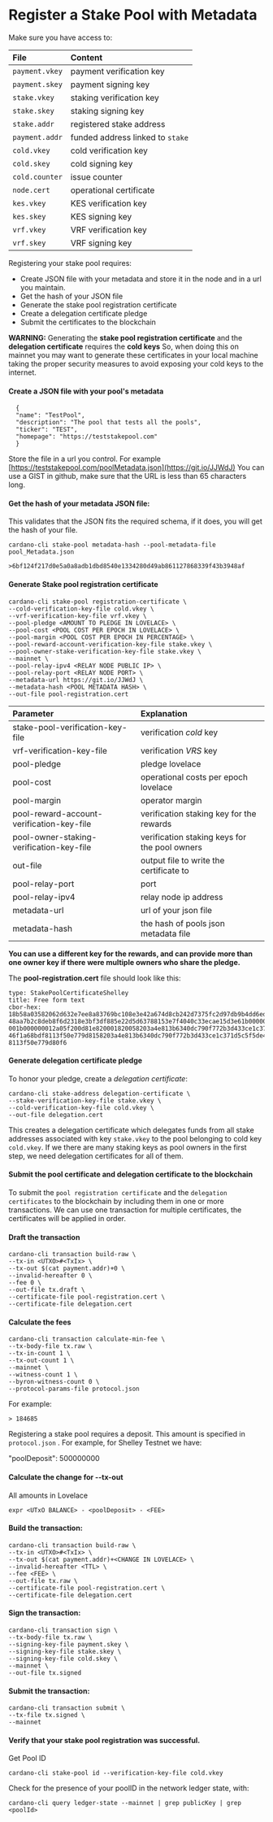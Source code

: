 # Register a Stake Pool with Metadata

Make sure you have access to:

| File | Content |
| :--- | :--- |
| `payment.vkey` | payment verification key |
| `payment.skey` | payment signing key |
| `stake.vkey` | staking verification key |
| `stake.skey` | staking signing key |
| `stake.addr` | registered stake address |
| `payment.addr` | funded address linked to `stake` |
| `cold.vkey` | cold verification key |
| `cold.skey` | cold signing key |
| `cold.counter` | issue counter |
| `node.cert` | operational certificate |
| `kes.vkey` | KES verification key |
| `kes.skey` | KES signing key |
| `vrf.vkey` | VRF verification key |
| `vrf.skey` | VRF signing key |

Registering your stake pool requires:

* Create JSON file with your metadata and store it in the node and in a url you maintain.
* Get the hash of your JSON file
* Generate the stake pool registration certificate
* Create a delegation certificate pledge
* Submit the certificates to the blockchain

**WARNING:** Generating the **stake pool registration certificate** and the **delegation certificate** requires the **cold keys** So, when doing this on mainnet you may want to generate these certificates in your local machine taking the proper security measures to avoid exposing your cold keys to the internet.

#### Create a JSON file with your pool's metadata

      {
      "name": "TestPool",
      "description": "The pool that tests all the pools",
      "ticker": "TEST",
      "homepage": "https://teststakepool.com"
      }


Store the file in a url you control. For example [https://teststakepool.com/poolMetadata.json](https://git.io/JJWdJ) You can use a GIST in github, make sure that the URL is less than 65 characters long.

#### Get the hash of your metadata JSON file:

This validates that the JSON fits the required schema, if it does, you will get the hash of your file.

    cardano-cli stake-pool metadata-hash --pool-metadata-file pool_Metadata.json

    >6bf124f217d0e5a0a8adb1dbd8540e1334280d49ab861127868339f43b3948af


#### Generate Stake pool registration certificate

    cardano-cli stake-pool registration-certificate \
    --cold-verification-key-file cold.vkey \
    --vrf-verification-key-file vrf.vkey \
    --pool-pledge <AMOUNT TO PLEDGE IN LOVELACE> \
    --pool-cost <POOL COST PER EPOCH IN LOVELACE> \
    --pool-margin <POOL COST PER EPOCH IN PERCENTAGE> \
    --pool-reward-account-verification-key-file stake.vkey \
    --pool-owner-stake-verification-key-file stake.vkey \
    --mainnet \
    --pool-relay-ipv4 <RELAY NODE PUBLIC IP> \
    --pool-relay-port <RELAY NODE PORT> \
    --metadata-url https://git.io/JJWdJ \
    --metadata-hash <POOL METADATA HASH> \
    --out-file pool-registration.cert


| Parameter | Explanation |
| :--- | :--- |
| stake-pool-verification-key-file | verification _cold_ key |
| vrf-verification-key-file | verification _VRS_ key |
| pool-pledge | pledge lovelace |
| pool-cost | operational costs per epoch lovelace |
| pool-margin | operator margin |
| pool-reward-account-verification-key-file | verification staking key for the rewards |
| pool-owner-staking-verification-key-file | verification staking keys for the pool owners |
| out-file | output file to write the certificate to |
| pool-relay-port | port |
| pool-relay-ipv4 | relay node ip address |
| metadata-url | url of your json file |
| metadata-hash | the hash of pools json metadata file |

**You can use a different key for the rewards, and can provide more than one owner key if there were multiple owners who share the pledge.**

The **pool-registration.cert** file should look like this:


    type: StakePoolCertificateShelley
    title: Free form text
    cbor-hex:
    18b58a03582062d632e7ee8a83769bc108e3e42a674d8cb242d7375fc2d97db9b4dd6eded6fd5820
    48aa7b2c8deb8f6d2318e3bf3df885e22d5d63788153e7f4040c33ecae15d3e61b0000005d21dba0
    001b000000012a05f200d81e820001820058203a4e813b6340dc790f772b3d433ce1c371d5c5f5de
    46f1a68bdf8113f50e779d8158203a4e813b6340dc790f772b3d433ce1c371d5c5f5de46f1a68bdf
    8113f50e779d80f6

#### Generate delegation certificate pledge

To honor your pledge, create a _delegation certificate_:

    cardano-cli stake-address delegation-certificate \
    --stake-verification-key-file stake.vkey \
    --cold-verification-key-file cold.vkey \
    --out-file delegation.cert

This creates a delegation certificate which delegates funds from all stake addresses associated with key `stake.vkey` to the pool belonging to cold key `cold.vkey`. If we there are many staking keys as pool owners in the first step, we need delegation certificates for all of them.

#### Submit the pool certificate and delegation certificate to the blockchain

To submit the `pool registration certificate` and the `delegation certificates` to the blockchain by including them in one or more transactions. We can use one transaction for multiple certificates, the certificates will be applied in order.

#### Draft the transaction

    cardano-cli transaction build-raw \
    --tx-in <UTXO>#<TxIx> \
    --tx-out $(cat payment.addr)+0 \
    --invalid-hereafter 0 \
    --fee 0 \
    --out-file tx.draft \
    --certificate-file pool-registration.cert \
    --certificate-file delegation.cert

#### Calculate the fees

    cardano-cli transaction calculate-min-fee \
    --tx-body-file tx.raw \
    --tx-in-count 1 \
    --tx-out-count 1 \
    --mainnet \
    --witness-count 1 \
    --byron-witness-count 0 \
    --protocol-params-file protocol.json

For example:

    > 184685

Registering a stake pool requires a deposit. This amount is specified in `protocol.json` . For example, for Shelley Testnet we have:

"poolDeposit": 500000000

#### Calculate the change for --tx-out
All amounts in Lovelace

    expr <UTxO BALANCE> - <poolDeposit> - <FEE>

#### Build the transaction:

    cardano-cli transaction build-raw \
    --tx-in <UTXO>#<TxIx> \
    --tx-out $(cat payment.addr)+<CHANGE IN LOVELACE> \
    --invalid-hereafter <TTL> \
    --fee <FEE> \
    --out-file tx.raw \
    --certificate-file pool-registration.cert \
    --certificate-file delegation.cert

#### Sign the transaction:

    cardano-cli transaction sign \
    --tx-body-file tx.raw \
    --signing-key-file payment.skey \
    --signing-key-file stake.skey \
    --signing-key-file cold.skey \
    --mainnet \
    --out-file tx.signed

#### Submit the transaction:

    cardano-cli transaction submit \
    --tx-file tx.signed \
    --mainnet


#### Verify that your stake pool registration was successful.

Get Pool ID

    cardano-cli stake-pool id --verification-key-file cold.vkey

Check for the presence of your poolID in the network ledger state, with:

    cardano-cli query ledger-state --mainnet | grep publicKey | grep <poolId>
